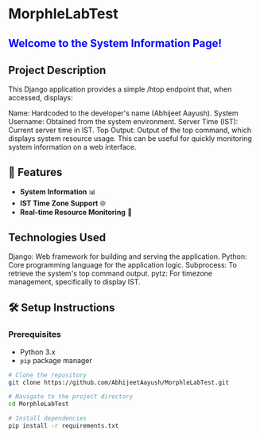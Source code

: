 # MorphleLabTest

<h2 style="color:blue;">Welcome to the System Information Page!</h2>


## Project Description
This Django application provides a simple /htop endpoint that, when accessed, displays:

Name: Hardcoded to the developer's name (Abhijeet Aayush).
System Username: Obtained from the system environment.
Server Time (IST): Current server time in IST.
Top Output: Output of the top command, which displays system resource usage.
This can be useful for quickly monitoring system information on a web interface.

## 🌟 Features

- **System Information** 📊
- **IST Time Zone Support** 🌐
- **Real-time Resource Monitoring** 🚀

## Technologies Used
Django: Web framework for building and serving the application.
Python: Core programming language for the application logic.
Subprocess: To retrieve the system's top command output.
pytz: For timezone management, specifically to display IST.

## 🛠️ Setup Instructions

### Prerequisites
- Python 3.x
- `pip` package manager

```bash
# Clone the repository
git clone https://github.com/AbhijeetAayush/MorphleLabTest.git

# Navigate to the project directory
cd MorphleLabTest

# Install dependencies
pip install -r requirements.txt
